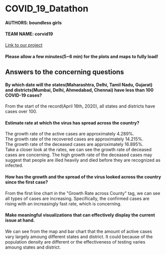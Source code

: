 # COVID_19_Datathon
#### AUTHORS: boundless girls
#### TEAM NAME: corvid19

[Link to our project](https://weifan.shinyapps.io/COVID-19/)

#### Please allow a few minutes(5~6 min) for the plots and maps to fully load!

## Answers to the concerning questions
#### By which date will the states(Maharashtra, Delhi, Tamil Nadu, Gujarat) and districts(Mumbai, Delhi, Ahmedabad, Chennai) have less than 100 COVID-19 cases? 
From the start of the record(April 16th, 2020), all states and districts have cases over 100.

#### Estimate rate at which the virus has spread across the country?
The growth rate of the active cases are approximately 4.289%.  
The growth rate of the recovered cases are approximately 14.215%.  
The growth rate of the deceased cases are approximately 16.895%.  
Take a closer look at the rates, we can see the growth rate of deceased cases are concerning. The high growth rate of the deceased cases may suggest that people are illed heavily and died before they are recognized as infected.

#### How has the growth and the spread of the virus looked across the country since the first case?
From the first line chart in the "Growth Rate across County" tag, we can see all types of cases are increasing. Specifically, the confirmed cases are rising with an increasingly fast rate, which is concerning.

#### Make meaningful visualizations that can effectively display the current issue at hand.
We can see from the map and bar chart that the amount of active cases vary largely amoung different states and district. It could because of the population density are different or the effectiveness of testing varies amoung states and district.